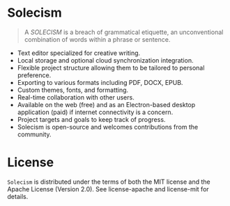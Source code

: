 # Solecism

> A *SOLECISM* is a breach of grammatical etiquette, an unconventional combination of words within a phrase or sentence.

- Text editor specialized for creative writing.
- Local storage and optional cloud synchronization integration.
- Flexible project structure allowing them to be tailored to personal preference.
- Exporting to various formats including PDF, DOCX, EPUB.
- Custom themes, fonts, and formatting.
- Real-time collaboration with other users.
- Available on the web (free) and as an Electron-based desktop application (paid) if internet connectivity is a concern.
- Project targets and goals to keep track of progress.
- Solecism is open-source and welcomes contributions from the community.

# License
`Solecism` is distributed under the terms of both the MIT license and the Apache License (Version 2.0). See license-apache and license-mit for details.

